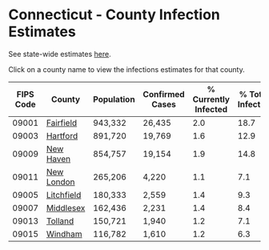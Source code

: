 # Connecticut - County Infection Estimates

See state-wide estimates [here](/infections/us-ct).

Click on a county name to view the infections estimates for that county.

|   FIPS Code |                   County |   Population |   Confirmed Cases |   % Currently Infected |   % Total Infected |
|-------------|--------------------------|--------------|-------------------|------------------------|--------------------|
|       09001 |   [Fairfield](fairfield) |      943,332 |            26,435 |                    2.0 |               18.7 |
|       09003 |     [Hartford](hartford) |      891,720 |            19,769 |                    1.6 |               12.9 |
|       09009 |   [New Haven](new-haven) |      854,757 |            19,154 |                    1.9 |               14.8 |
|       09011 | [New London](new-london) |      265,206 |             4,220 |                    1.1 |                7.1 |
|       09005 | [Litchfield](litchfield) |      180,333 |             2,559 |                    1.4 |                9.3 |
|       09007 |   [Middlesex](middlesex) |      162,436 |             2,231 |                    1.4 |                8.4 |
|       09013 |       [Tolland](tolland) |      150,721 |             1,940 |                    1.2 |                7.1 |
|       09015 |       [Windham](windham) |      116,782 |             1,610 |                    1.2 |                6.3 |
